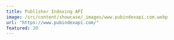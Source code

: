 ```yaml
---
title: Publisher Indexing API
image: /src/content/showcase/_images/www.pubindexapi.com.webp
url: "https://www.pubindexapi.com/"
featured: 20
---
```

